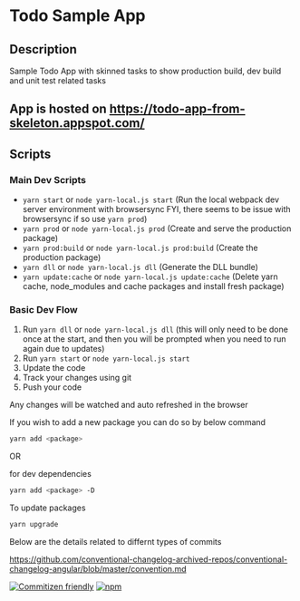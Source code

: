 # Todo Sample App

## Description
Sample Todo App with skinned tasks to show production build, dev build and unit test related tasks

## App is hosted on https://todo-app-from-skeleton.appspot.com/

## Scripts

### Main Dev Scripts

* `yarn start` or `node yarn-local.js start` (Run the local webpack dev server environment with browsersync FYI, there seems to be issue with browsersync if so use `yarn prod`)
* `yarn prod` or `node yarn-local.js prod` (Create and serve the production package)
* `yarn prod:build` or `node yarn-local.js prod:build` (Create the production package)
* `yarn dll` or `node yarn-local.js dll` (Generate the DLL bundle)
* `yarn update:cache` or `node yarn-local.js update:cache` (Delete yarn cache, node_modules and cache packages and install fresh package)


### Basic Dev Flow

1. Run `yarn dll` or `node yarn-local.js dll` (this will only need to be done once at the start, and then you will be prompted when you need to run again due to updates)
2. Run `yarn start` or `node yarn-local.js start`
3. Update the code
4. Track your changes using git
5. Push your code

Any changes will be watched and auto refreshed in the browser

If you wish to add a new package you can do so by below command
```sh
yarn add <package>
```
OR

for dev dependencies
```sh
yarn add <package> -D
```


To update packages
```sh
yarn upgrade 
```

Below are the details related to differnt types of commits

https://github.com/conventional-changelog-archived-repos/conventional-changelog-angular/blob/master/convention.md

[![Commitizen friendly](https://img.shields.io/badge/commitizen-friendly-brightgreen.svg)](http://commitizen.github.io/cz-cli/)
[![npm](https://img.shields.io/npm/l/express.svg)]()
